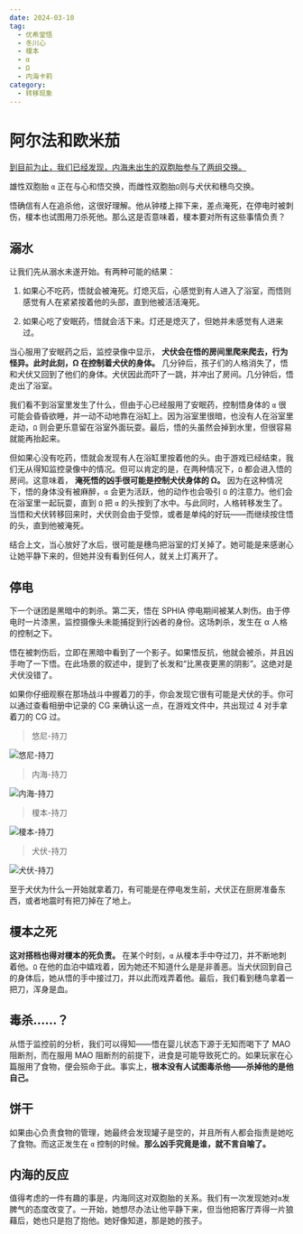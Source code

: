 ```yaml
---
date: 2024-03-10
tag:
  - 优希堂悟
  - 冬川心
  - 榎本
  - α
  - Ω
  - 内海卡莉
category:
  - 转移现象
---
```


# 阿尔法和欧米茄

[到目前为止，我们已经发现，内海未出生的双胞胎参与了两组交换。](第三人格和第三地点)

雄性双胞胎 `α` 正在与心和悟交换，而雌性双胞胎`Ω`则与犬伏和穗鸟交换。

悟确信有人在追杀他，这很好理解。他从钟楼上摔下来，差点淹死，在停电时被刺伤，榎本也试图用刀杀死他。那么这是否意味着，榎本要对所有这些事情负责？

## 溺水

让我们先从溺水未遂开始。有两种可能的结果：

1. 如果心不吃药，悟就会被淹死。灯熄灭后，心感觉到有人进入了浴室，而悟则感觉有人在紧紧按着他的头部，直到他被活活淹死。

2. 如果心吃了安眠药，悟就会活下来。灯还是熄灭了，但她并未感觉有人进来过。

当心服用了安眠药之后，监控录像中显示，
**犬伏会在悟的房间里爬来爬去，行为怪异。此时此刻，Ω 在控制着犬伏的身体。**
几分钟后，孩子们的人格消失了，悟和犬伏又回到了他们的身体。犬伏因此而吓了一跳，并冲出了房间。几分钟后，悟走出了浴室。

我们看不到浴室里发生了什么，但由于心已经服用了安眠药，控制悟身体的 `α` 很可能会昏昏欲睡，并一动不动地靠在浴缸上。因为浴室里很暗，也没有人在浴室里走动，`Ω` 则会更乐意留在浴室外面玩耍。最后，悟的头虽然会掉到水里，但很容易就能再抬起来。

但如果心没有吃药，悟就会发现有人在浴缸里按着他的头。由于游戏已经结束，我们无从得知监控录像中的情况。但可以肯定的是，在两种情况下，`Ω` 都会进入悟的房间。这意味着，
**淹死悟的凶手很可能是控制犬伏身体的 Ω。**
因为在这种情况下，悟的身体没有被麻醉，`α` 会更为活跃，他的动作也会吸引 `Ω` 的注意力。他们会在浴室里一起玩耍，直到 `Ω` 把 `α` 的头按到了水中。与此同时，人格转移发生了。当悟和犬伏转移回来时，犬伏则会由于受惊，或者是单纯的好玩——而继续按住悟的头，直到他被淹死。

结合上文，当心放好了水后，很可能是穗鸟把浴室的灯关掉了。她可能是来感谢心让她平静下来的，但她并没有看到任何人，就关上灯离开了。

## 停电

下一个谜团是黑暗中的刺杀。第二天，悟在 SPHIA 停电期间被某人刺伤。由于停电时一片漆黑，监控摄像头未能捕捉到行凶者的身份。这场刺杀，发生在 α 人格的控制之下。

悟在被刺伤后，立即在黑暗中看到了一个影子。如果悟反抗，他就会被杀，并且凶手吻了一下悟。在此场景的叙述中，提到了长发和“比黑夜更黑的阴影”。这绝对是犬伏没错了。

如果你仔细观察在那场战斗中握着刀的手，你会发现它很有可能是犬伏的手。你可以通过查看相册中记录的 CG 来确认这一点，在游戏文件中，共出现过 4 对手拿着刀的 CG 过。

> 悠尼-持刀

![悠尼-持刀](/images/悠尼-持刀.webp)

> 内海-持刀

![内海-持刀](/images/内海-持刀.webp)

> 榎本-持刀

![榎本-持刀](/images/榎本-持刀.webp)

> 犬伏-持刀

![犬伏-持刀](/images/犬伏-持刀.webp)

至于犬伏为什么一开始就拿着刀，有可能是在停电发生前，犬伏正在厨房准备东西，或者地震时有把刀掉在了地上。

## 榎本之死

**这对搭档也得对榎本的死负责。**
在某个时刻，`α` 从榎本手中夺过刀，并不断地刺着他。`Ω` 在他的血泊中嬉戏着，因为她还不知道什么是是非善恶。当犬伏回到自己的身体后，她从悟的手中接过刀，并以此而戏弄着他。最后，我们看到穗鸟拿着一把刀，浑身是血。

## 毒杀……？

从悟于监控前的分析，我们可以得知——悟在婴儿状态下源于无知而喝下了 MAO 阻断剂，而在服用 MAO 阻断剂的前提下，进食是可能导致死亡的。如果玩家在心篇服用了食物，便会殒命于此。事实上，**根本没有人试图毒杀他——杀掉他的是他自己。**

## 饼干

如果由心负责食物的管理，她最终会发现罐子是空的，并且所有人都会指责是她吃了食物。而这正发生在 `α` 控制的时候。**那么凶手究竟是谁，就不言自喻了。**

## 内海的反应

值得考虑的一件有趣的事是，内海同这对双胞胎的关系。我们有一次发现她对`α`发脾气的态度改变了。一开始，她想尽办法让他平静下来，但当他把客厅弄得一片狼藉后，她也只是抱了抱他。她好像知道，那是她的孩子。
